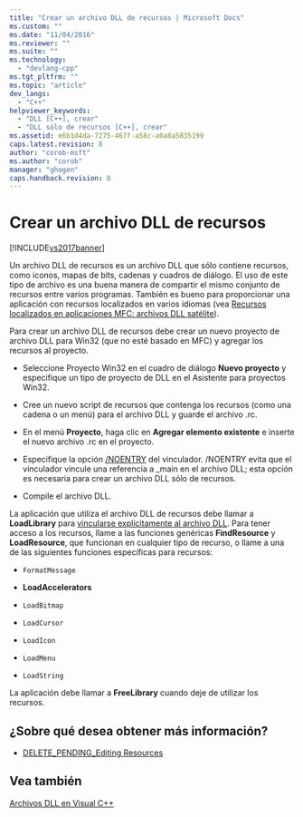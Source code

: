 ```yaml
---
title: "Crear un archivo DLL de recursos | Microsoft Docs"
ms.custom: ""
ms.date: "11/04/2016"
ms.reviewer: ""
ms.suite: ""
ms.technology: 
  - "devlang-cpp"
ms.tgt_pltfrm: ""
ms.topic: "article"
dev_langs: 
  - "C++"
helpviewer_keywords: 
  - "DLL [C++], crear"
  - "DLL sólo de recursos [C++], crear"
ms.assetid: e6b1d4da-7275-467f-a58c-a0a8a5835199
caps.latest.revision: 8
author: "corob-msft"
ms.author: "corob"
manager: "ghogen"
caps.handback.revision: 8
---
```

# Crear un archivo DLL de recursos
[!INCLUDE[vs2017banner](../assembler/inline/includes/vs2017banner.md)]

Un archivo DLL de recursos es un archivo DLL que sólo contiene recursos, como iconos, mapas de bits, cadenas y cuadros de diálogo.  El uso de este tipo de archivo es una buena manera de compartir el mismo conjunto de recursos entre varios programas.  También es bueno para proporcionar una aplicación con recursos localizados en varios idiomas \(vea [Recursos localizados en aplicaciones MFC: archivos DLL satélite](../build/localized-resources-in-mfc-applications-satellite-dlls.md)\).  
  
 Para crear un archivo DLL de recursos debe crear un nuevo proyecto de archivo DLL para Win32 \(que no esté basado en MFC\) y agregar los recursos al proyecto.  
  
-   Seleccione Proyecto Win32 en el cuadro de diálogo **Nuevo proyecto** y especifique un tipo de proyecto de DLL en el Asistente para proyectos Win32.  
  
-   Cree un nuevo script de recursos que contenga los recursos \(como una cadena o un menú\) para el archivo DLL y guarde el archivo .rc.  
  
-   En el menú **Proyecto**, haga clic en **Agregar elemento existente** e inserte el nuevo archivo .rc en el proyecto.  
  
-   Especifique la opción [\/NOENTRY](../build/reference/noentry-no-entry-point.md) del vinculador. \/NOENTRY evita que el vinculador vincule una referencia a \_main en el archivo DLL; esta opción es necesaria para crear un archivo DLL sólo de recursos.  
  
-   Compile el archivo DLL.  
  
 La aplicación que utiliza el archivo DLL de recursos debe llamar a **LoadLibrary** para [vincularse explícitamente al archivo DLL](../build/loadlibrary-and-afxloadlibrary.md).  Para tener acceso a los recursos, llame a las funciones genéricas **FindResource** y **LoadResource**, que funcionan en cualquier tipo de recurso, o llame a una de las siguientes funciones específicas para recursos:  
  
-   `FormatMessage`  
  
-   **LoadAccelerators**  
  
-   `LoadBitmap`  
  
-   `LoadCursor`  
  
-   `LoadIcon`  
  
-   `LoadMenu`  
  
-   `LoadString`  
  
 La aplicación debe llamar a **FreeLibrary** cuando deje de utilizar los recursos.  
  
## ¿Sobre qué desea obtener más información?  
  
-   [DELETE\_PENDING\_Editing Resources](http://msdn.microsoft.com/es-es/c29d31c7-2d94-40ca-8aa0-c7262883529c)  
  
## Vea también  
 [Archivos DLL en Visual C\+\+](../build/dlls-in-visual-cpp.md)